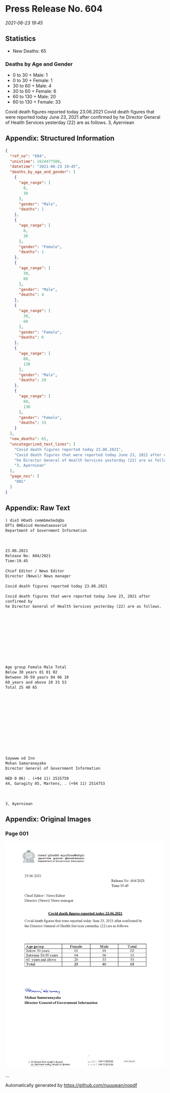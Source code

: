 
# Press Release No. 604
*2021-06-23 19:45*
## Statistics
* New Deaths: 65
### Deaths by Age and Gender
* 0 to 30 + Male: 1
* 0 to 30 + Female: 1
* 30 to 60 + Male: 4
* 30 to 60 + Female: 6
* 60 to 130 + Male: 20
* 60 to 130 + Female: 33


Covid death figures reported today 23.06.2021
Covid death figures that were reported today June 23, 2021 after confirmed by
he Director General of Health Services yesterday (22) are as follows.
3, Ayerniean

## Appendix: Structured Information
```json
{
  "ref_no": "604",
  "unixtime": 1624477500,
  "datetime": "2021-06-23 19:45",
  "deaths_by_age_and_gender": [
    {
      "age_range": [
        0,
        30
      ],
      "gender": "Male",
      "deaths": 1
    },
    {
      "age_range": [
        0,
        30
      ],
      "gender": "Female",
      "deaths": 1
    },
    {
      "age_range": [
        30,
        60
      ],
      "gender": "Male",
      "deaths": 4
    },
    {
      "age_range": [
        30,
        60
      ],
      "gender": "Female",
      "deaths": 6
    },
    {
      "age_range": [
        60,
        130
      ],
      "gender": "Male",
      "deaths": 20
    },
    {
      "age_range": [
        60,
        130
      ],
      "gender": "Female",
      "deaths": 33
    }
  ],
  "new_deaths": 65,
  "uncategorized_text_lines": [
    "Covid death figures reported today 23.06.2021",
    "Covid death figures that were reported today June 23, 2021 after confirmed by",
    "he Director General of Health Services yesterday (22) are as follows.",
    "3, Ayerniean"
  ],
  "page_nos": [
    "001"
  ]
}
```

## Appendix: Raw Text
```text
) die3 HOadS cemmbmeSedqQo
DFTs BHEoisd Henewtaeaserid
Department of Government Information

 

23.06.2021
Release No: 604/2021
Time:19.45

Chief Editor / News Editor
Director (News)/ News manager

Covid death figures reported today 23.06.2021

Covid death figures that were reported today June 23, 2021 after confirmed by
he Director General of Health Services yesterday (22) are as follows.

 

 

 

 

 

Age group Female Male Total
Below 30 years 01 01 02
Between 30-59 years 04 06 10
60_years and above 20 33 53
Total 25 40 65

 

 

 

 

 

 

Saywww od Inn
Mohan Samaranayake
Director General of Government Information

NED 0 06) . (+94 11) 2515759
44, Garagity 05, Martens, . (+94 11) 2514753

   

3, Ayerniean

```

## Appendix: Original Images

### Page 001

![page_no](https://raw.githubusercontent.com/nuuuwan/nopdf_data/main/nopdf.dgigovlk.ref604.page001.jpeg)
        

...

Automatically generated by https://github.com/nuuuwan/nopdf

    
    